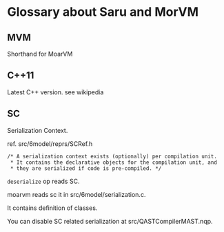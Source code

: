 Glossary about Saru and MorVM
=============================

## MVM

Shorthand for MoarVM

## C++11

Latest C++ version. see wikipedia

## SC

Serialization Context.

ref. src/6model/reprs/SCRef.h

    /* A serialization context exists (optionally) per compilation unit.
     * It contains the declarative objects for the compilation unit, and
     * they are serialized if code is pre-compiled. */

`deserialize` op reads SC.

moarvm reads sc it in src/6model/serialization.c.

It contains definition of classes.

You can disable SC related serialization at src/QASTCompilerMAST.nqp.
